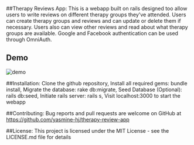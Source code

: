 ##Therapy Reviews App:
This is a webapp built on rails designed too allow users to write reviews on different therapy groups they've attended. Users can create therapy groups and reviews and can update or delete them if necessary. Users also can view other reviews and read about what therapy groups are available. Google and Facebook authentication can be used through OmniAuth.

## Demo
![demo](demo/demo.gif)

##Installation:
Clone the github repository,
Install all required gems: bundle install, 
Migrate the database: rake db:migrate, 
Seed Database (Optional): rails db:seed, 
Initiate rails server: rails s, 
Visit localhost:3000 to start the webapp

##Contributing:
Bug reports and pull requests are welcome on GitHub at https://github.com/yasmine-hj/therapy-review-app

##License:
This project is licensed under the MIT License - see the LICENSE.md file for details

